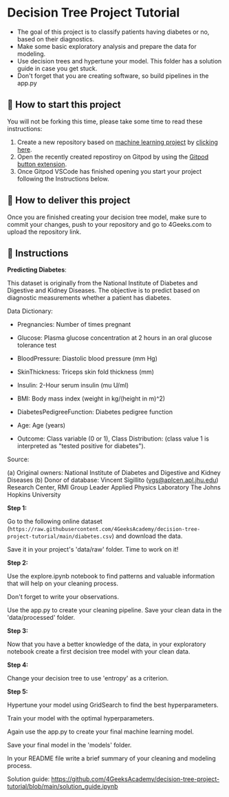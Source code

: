 <!-- hide -->
# Decision Tree Project Tutorial
<!-- endhide -->

- The goal of this project is to classify patients having diabetes or no, based on their diagnostics.
- Make some basic exploratory analysis and prepare the data for modeling.
- Use decision trees and hypertune your model. This folder has a solution guide in case you get stuck.
- Don't forget that you are creating software, so build pipelines in the app.py

## 🌱  How to start this project

You will not be forking this time, please take some time to read these instructions:

1. Create a new repository based on [machine learning project](https://github.com/4GeeksAcademy/machine-learning-python-template/generate) by [clicking here](https://github.com/4GeeksAcademy/machine-learning-python-template).
2. Open the recently created repostiroy on Gitpod by using the [Gitpod button extension](https://www.gitpod.io/docs/browser-extension/).
3. Once Gitpod VSCode has finished opening you start your project following the Instructions below.

## 🚛 How to deliver this project

Once you are finished creating your decision tree model, make sure to commit your changes, push to your repository and go to 4Geeks.com to upload the repository link.

## 📝 Instructions

**Predicting Diabetes**:

This dataset is originally from the National Institute of Diabetes and Digestive and Kidney Diseases. The objective is to predict based on diagnostic measurements whether a patient has diabetes.

Data Dictionary:

- Pregnancies: Number of times pregnant

- Glucose: Plasma glucose concentration at 2 hours in an oral glucose tolerance test

- BloodPressure: Diastolic blood pressure (mm Hg)

- SkinThickness: Triceps skin fold thickness (mm)

- Insulin: 2-Hour serum insulin (mu U/ml)

- BMI: Body mass index (weight in kg/(height in m)^2)

- DiabetesPedigreeFunction: Diabetes pedigree function

- Age: Age (years)

- Outcome: Class variable (0 or 1), Class Distribution: (class value 1 is interpreted as "tested positive for diabetes").

Source:

(a) Original owners: National Institute of Diabetes and Digestive and
Kidney Diseases
(b) Donor of database: Vincent Sigillito (vgs@aplcen.apl.jhu.edu)
Research Center, RMI Group Leader
Applied Physics Laboratory
The Johns Hopkins University

**Step 1:**

Go to the following online dataset (`https://raw.githubusercontent.com/4GeeksAcademy/decision-tree-project-tutorial/main/diabetes.csv`) and download the data.

Save it in your project's 'data/raw' folder. Time to work on it!

**Step 2:**

Use the explore.ipynb notebook to find patterns and valuable information that will help on your cleaning process. 

Don't forget to write your observations.

Use the app.py to create your cleaning pipeline. Save your clean data in the 'data/processed'  folder.

**Step 3:**

Now that you have a better knowledge of the data, in your exploratory notebook create a first decision tree model with your clean data.

**Step 4:**

Change your decision tree to use 'entropy' as a criterion.

**Step 5:**

Hypertune your model using GridSearch to find the best hyperparameters.

Train your model with the optimal hyperparameters.

Again use the app.py to create your final machine learning model. 

Save your final model in the 'models' folder.

In your README file write a brief summary of your cleaning and modeling process.

Solution guide: https://github.com/4GeeksAcademy/decision-tree-project-tutorial/blob/main/solution_guide.ipynb
